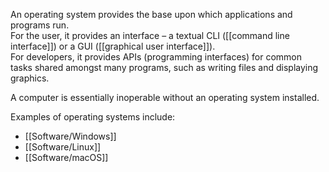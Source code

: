 An operating system provides the base upon which applications and programs run.  
For the user, it provides an interface – a textual CLI ([[command line interface]]) or a GUI ([[graphical user interface]]).  
For developers, it provides APIs (programming interfaces) for common tasks shared amongst many programs, such as writing files and displaying graphics.

A computer is essentially inoperable without an operating system installed.

Examples of operating systems include:
- [[Software/Windows]]
- [[Software/Linux]]
- [[Software/macOS]]